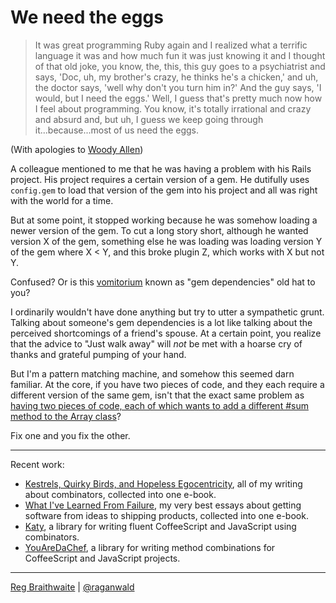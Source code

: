 We need the eggs
===

> It was great programming Ruby again and I realized what a terrific language it was and how much fun it was just knowing it and I thought of that old joke, you know, the, this, this guy goes to a psychiatrist and says, 'Doc, uh, my brother's crazy, he thinks he's a chicken,' and uh, the doctor says, 'well why don't you turn him in?' And the guy says, 'I would, but I need the eggs.' Well, I guess that's pretty much now how I feel about programming. You know, it's totally irrational and crazy and absurd and, but uh, I guess we keep going through it...because...most of us need the eggs.

(With apologies to [Woody Allen](http://www.youtube.com/watch?v=W-M3Q2zhGd4 "YouTube - Annie Hall ending"))

A colleague mentioned to me that he was having a problem with his Rails project. His project requires a certain version of a gem. He dutifully uses `config.gem` to load that version of the gem into his project and all was right with the world for a time.

But at some point, it stopped working because he was somehow loading a newer version of the gem. To cut a long story short, although he wanted version X of the gem, something else he was loading was loading version Y of the gem where X < Y, and this broke plugin Z, which works with X but not Y.

Confused? Or is this [vomitorium](http://www.straightdope.com/columns/read/2421/were-there-really-vomitoriums-in-ancient-rome) known as "gem dependencies" old hat to you?

I ordinarily wouldn't have done anything but try to utter a sympathetic grunt. Talking about someone's gem dependencies is a lot like talking about the perceived shortcomings of a friend's spouse. At a certain point, you realize that the advice to "Just walk away" will *not* be met with a hoarse cry of thanks and grateful pumping of your hand.

But I'm a pattern matching machine, and somehow this seemed darn familiar. At the core, if you have two pieces of code, and they each require a different version of the same gem, isn't that the exact same problem as [having two pieces of code, each of which wants to add a different #sum method to the Array class](http://github.com/raganwald/homoiconic/blob/master/2009-04-08/sick.md#readme "Sick of this Shit")?

Fix one and you fix the other.

---

Recent work:

* [Kestrels, Quirky Birds, and Hopeless Egocentricity](http://leanpub.com/combinators), all of my writing about combinators, collected into one e-book.
* [What I've Learned From Failure](http://leanpub.com/shippingsoftware), my very best essays about getting software from ideas to shipping products, collected into one e-book.
* [Katy](http://github.com/raganwald/Katy), a library for writing fluent CoffeeScript and JavaScript using combinators.
* [YouAreDaChef](http://github.com/raganwald/YouAreDaChef), a library for writing method combinations for CoffeeScript and JavaScript projects.

---

[Reg Braithwaite](http://reginald.braythwayt.com) | [@raganwald](http://twitter.com/raganwald)